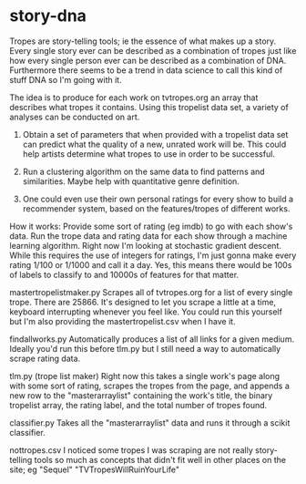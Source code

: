 story-dna
============

Tropes are story-telling tools; ie the essence of what makes up a story. Every single story ever can be described as a combination of tropes just like how every single person ever can be described as a combination of DNA. Furthermore there seems to be a trend in data science to call this kind of stuff DNA so I'm going with it.

The idea is to produce for each work on tvtropes.org an array that describes what tropes it contains. Using this tropelist data set, a variety of analyses can be conducted on art.

1) Obtain a set of parameters that when provided with a tropelist data set can predict what the quality of a new, unrated work will be. This could help artists determine what tropes to use in order to be successful. 

2) Run a clustering algorithm on the same data to find patterns and similarities. Maybe help with quantitative genre definition.

3) One could even use their own personal ratings for every show to build a recommender system, based on the features/tropes of different works.

How it works: Provide some sort of rating (eg imdb) to go with each show's data. Run the trope data and rating data for each show through a machine learning algorithm. Right now I'm looking at stochastic gradient descent. While this requires the use of integers for ratings, I'm just gonna make every rating 1/100 or 1/1000 and call it a day. Yes, this means there would be 100s of labels to classify to and 10000s of features for that matter. 

mastertropelistmaker.py
Scrapes all of tvtropes.org for a list of every single trope. There are 25866. It's designed to let you scrape a little at a time, keyboard interrupting whenever you feel like. You could run this yourself but I'm also providing the mastertropelist.csv when I have it.

findallworks.py
Automatically produces a list of all links for a given medium. Ideally you'd run this before tlm.py but I still need a way to automatically scrape rating data.

tlm.py (trope list maker)
Right now this takes a single work's page along with some sort of rating, scrapes the tropes from the page, and appends a new row to the "masterarraylist" containing the work's title, the binary tropelist array, the rating label, and the total number of tropes found.

classifier.py
Takes all the "masterarraylist" data and runs it through a scikit classifier.


nottropes.csv
I noticed some tropes I was scraping are not really story-telling tools so much as concepts that didn't fit well in other places on the site; eg "Sequel" "TVTropesWillRuinYourLife"


